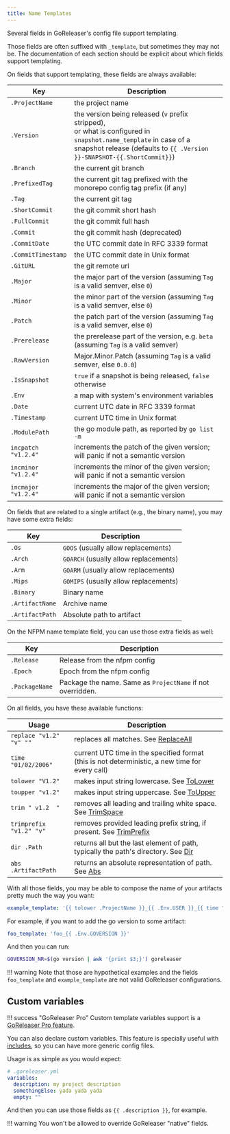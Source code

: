 ```yaml
---
title: Name Templates
---
```


Several fields in GoReleaser's config file support templating.

Those fields are often suffixed with `_template`, but sometimes they may not
be. The documentation of each section should be explicit about which fields
support templating.

On fields that support templating, these fields are always available:

| Key                 | Description                                                                                                                  |
|---------------------|------------------------------------------------------------------------------------------------------------------------------|
| `.ProjectName`      | the project name                                                                                                             |
| `.Version`          | the version being released (`v` prefix stripped),<br>or what is configured in `snapshot.name_template` in case of a snapshot release (defaults to `{{ .Version }}-SNAPSHOT-{{.ShortCommit}}`) |
| `.Branch`           | the current git branch                                                                                                       |
| `.PrefixedTag`      | the current git tag prefixed with the monorepo config tag prefix (if any)                                                    |
| `.Tag`              | the current git tag                                                                                                          |
| `.ShortCommit`      | the git commit short hash                                                                                                    |
| `.FullCommit`       | the git commit full hash                                                                                                     |
| `.Commit`           | the git commit hash (deprecated)                                                                                             |
| `.CommitDate`       | the UTC commit date in RFC 3339 format                                                                                       |
| `.CommitTimestamp`  | the UTC commit date in Unix format                                                                                           |
| `.GitURL`           | the git remote url                                                                                                           |
| `.Major`            | the major part of the version (assuming `Tag` is a valid semver, else `0`)                                                   |
| `.Minor`            | the minor part of the version (assuming `Tag` is a valid semver, else `0`)                                                   |
| `.Patch`            | the patch part of the version (assuming `Tag` is a valid semver, else `0`)                                                   |
| `.Prerelease`       | the prerelease part of the version, e.g. `beta` (assuming `Tag` is a valid semver)                                           |
| `.RawVersion`       | Major.Minor.Patch (assuming `Tag` is a valid semver, else `0.0.0`)                                                           |
| `.IsSnapshot`       | `true` if a snapshot is being released, `false` otherwise                                                                    |
| `.Env`              | a map with system's environment variables                                                                                    |
| `.Date`             | current UTC date in RFC 3339 format                                                                                          |
| `.Timestamp`        | current UTC time in Unix format                                                                                              |
| `.ModulePath`       | the go module path, as reported by `go list -m`                                                                              |
| `incpatch "v1.2.4"` | increments the patch of the given version; will panic if not a semantic version                                              |
| `incminor "v1.2.4"` | increments the minor of the given version; will panic if not a semantic version                                              |
| `incmajor "v1.2.4"` | increments the major of the given version; will panic if not a semantic version                                              |

On fields that are related to a single artifact (e.g., the binary name), you
may have some extra fields:

| Key             | Description                           |
|-----------------|---------------------------------------|
| `.Os`           | `GOOS` (usually allow replacements)   |
| `.Arch`         | `GOARCH` (usually allow replacements) |
| `.Arm`          | `GOARM` (usually allow replacements)  |
| `.Mips`         | `GOMIPS` (usually allow replacements) |
| `.Binary`       | Binary name                           |
| `.ArtifactName` | Archive name                          |
| `.ArtifactPath` | Absolute path to artifact             |

On the NFPM name template field, you can use those extra fields as well:

| Key            | Description                                                |
|----------------|------------------------------------------------------------|
| `.Release`     | Release from the nfpm config                               |
| `.Epoch`       | Epoch from the nfpm config                                 |
| `.PackageName` | Package the name. Same as `ProjectName` if not overridden. |

On all fields, you have these available functions:

| Usage                   | Description                                                                                                                    |
|-------------------------|--------------------------------------------------------------------------------------------------------------------------------|
| `replace "v1.2" "v" ""` | replaces all matches. See [ReplaceAll](https://golang.org/pkg/strings/#ReplaceAll)                                             |
| `time "01/02/2006"`     | current UTC time in the specified format (this is not deterministic, a new time for every call)                                |
| `tolower "V1.2"`        | makes input string lowercase. See [ToLower](https://golang.org/pkg/strings/#ToLower)                                           |
| `toupper "v1.2"`        | makes input string uppercase. See [ToUpper](https://golang.org/pkg/strings/#ToUpper)                                           |
| `trim " v1.2  "`        | removes all leading and trailing white space. See [TrimSpace](https://golang.org/pkg/strings/#TrimSpace)                       |
| `trimprefix "v1.2" "v"` | removes provided leading prefix string, if present. See [TrimPrefix](https://golang.org/pkg/strings/#TrimPrefix)               |
| `dir .Path`             | returns all but the last element of path, typically the path's directory. See [Dir](https://golang.org/pkg/path/filepath/#Dir) |
| `abs .ArtifactPath`     | returns an absolute representation of path. See [Abs](https://golang.org/pkg/path/filepath/#Abs)                               |

With all those fields, you may be able to compose the name of your artifacts
pretty much the way you want:

```yaml
example_template: '{{ tolower .ProjectName }}_{{ .Env.USER }}_{{ time "2006" }}'
```

For example, if you want to add the go version to some artifact:

```yaml
foo_template: 'foo_{{ .Env.GOVERSION }}'
```

And then you can run:

```sh
GOVERSION_NR=$(go version | awk '{print $3;}') goreleaser
```

!!! warning
    Note that those are hypothetical examples and the fields `foo_template` and
    `example_template` are not valid GoReleaser configurations.

## Custom variables

!!! success "GoReleaser Pro"
     Custom template variables support is a [GoReleaser Pro feature](/pro/).

You can also declare custom variables.
This feature is specially useful with [includes](/customization/includes/), so you can have more generic config files.

Usage is as simple as you would expect:

```yaml
# .goreleaser.yml
variables:
  description: my project description
  somethingElse: yada yada yada
  empty: ""
```

And then you can use those fields as `{{ .description }}`, for example.

!!! warning
    You won't be allowed to override GoReleaser "native" fields.
